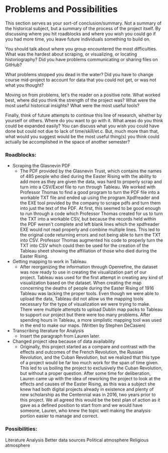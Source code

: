 # Problems and Possibilities

This section serves as your sort-of conclusion/summary. Not a summary of the historical subject, but a summary of the process of the project itself. By discussing where you hit roadblocks and where you wish you could go if you had more time, you leave future individuals something to build on.

You should talk about where you group encountered the most difficulties. What was the hardest about scraping, or visualizing, or locating historiography? Did you have problems communicating or sharing files on GitHub?

What problems stopped you dead in the water? Did you have to change course mid-project to account for data that you could not get, or was not what you thought?

Moving on from problems, let's the reader on a positive note. What worked best, where did you think the strength of the project was? What were the most useful historical insights? What were the most useful tools?

Finally, think of future attempts to continue this line of research, whether by yourself or others. Where do you want to go with it. What areas do you think could be expanded easily? You can discuss what you wish you could have done but could not due to lack of time/skill/et.c. But, much more than that, what would you suggest would be the most useful thing(s) you think could actually be accomplished in the space of another semester?


### Roadblocks:
- Scraping the Glasnevin PDF
  - The PDF provided by the Glasnevin Trust, which contains the names of 485 people who died during the Easter Rising with the ability to add more as they are given the data, was hard to properly scrap and turn into a CSV/Excel file to run through Tableau. We worked with Professor Thomas to find a good program to turn the PDF file into a workable TXT file and ended up using the program Xpdfreader and the EXE tool provided by the company to scrape pdfs and turn them into just the text of the PDF. At first, this seemed to be good enough to run through a code which Professor Thomas created for us to turn the TXT into a workable CSV, but because the records held within the PDF weren't complete and left blank lines which the xpdfreader EXE would not read properly and combine multiple lines. This led to the original code returning errors and not being able to turn the TXT into CSV. Professor Thomas augmented his code to properly turn the TXT into CSV which could then be used for the creation of the Tableau sheet showing the affiliation of those who died during the Easter Rising.
- Getting mapping to work in Tableau
  - After reorganizing the information through Openrefine, the dataset was now ready to use in creating the visualization part of our project. Tableau was used for the first attempt in creating any kind of visualization based on the dataset. When creating the map concerning the deaths of people during the Easter Rising of 1916 Tableau was lacking the proper tools. Even though we were able to upload the data, Tableau did not allow us the mapping tools necessary for the type of visualization we were trying to make. There were multiple attempts to upload Dublin map packs to Tableau to support our project but there were too many problems. After spending hours in Tableau, a more simplistic mapping tool was used in the end to make our maps. (Written by Stephen DeCasien)
- Transcribing literature for Analysis
  - Insert the paragraph from Lauren later.
- Changed project idea because of data availability
  - Originally, this project started as a compare and contrast with the effects and outcomes of the French Revolution, the Russian Revolution, and the Cuban Revolution, but we realized that this type of a project would be far too much work for the span of time given. This led to us boiling the project to exclusively the Cuban Revolution, but without a proper question. After some time for deliberation, Lauren came up with the idea of reworking the project to look at the effects and causes of the Easter Rising, as this was a subject she knew had both digital projects already in existence and plenty of new scholarship as the Centennial was in 2016, two years prior to this project. We all agreed this would be the best plan of action as it gave as a defined position to start from and we would have someone, Lauren, who knew the topic well making the analysis portion easier to manage and correct.

### Possibilities:
Literature Analysis
Better data sources
Political atmosphere
Religious atmosphere
